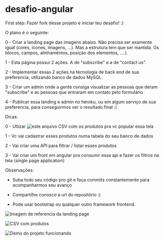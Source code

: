 # desafio-angular

First step: Fazer fork desse projeto e iniciar teu desafio! :)

O plano é o seguinte:

0 - Criar a landing page das imagens abaixo. Não precisa ser examente igual (cores, ícones, imagens, ...). Mas a estrutura tem que ser mantida. Os blocos, campos, alinhamentos, posição dos elementos, ....). 

1 - Esta página possui 2 ações. A de "subscribe" e a de "contact us". 

2 - Implementar essas 2 ações na técnologia de back end de sua preferencia, utilizando banco de dados MySQL.

3 - Criar um admin onde a gente consiga visualizar as pessoas que deram "subscribe" e as pessoas que entraram em contato pelo formulário

4 - Publicar essa landing e admin no heroku, ou em algum serviço de sua preferencia, para conseguirmos ver o resultado final :)


Dicas:

0 - Utlizar ![este arquivo CSV](https://drive.google.com/file/d/1n-HhjF3pDR7lzBu_9Ri2Gb1dy1iFRgcA/view?usp=sharing) com os produtos pra vc popular essa tela

1 - Vc vai cadastrar esses produtos numa tabela do seu banco de dados

2 - Vai criar uma API para filtrar / listar esses produtos

3 - Vai criar um front em angular pra consumir essa api e fazer os filtros na tela (single page application)


Observações:

- Suba todo seu código pro git e faça commits constantemente para acompanharmos seu avanço

- Compartilhe conosco a url do repositório :)

- Pode usar bootstrap ou qualquer outro framework frontend.

![Imagem de referencia da landing page](https://i.imgur.com/q3buhL4.jpg)

![CSV com produtos](https://drive.google.com/file/d/1n-HhjF3pDR7lzBu_9Ri2Gb1dy1iFRgcA/view?usp=sharing)

![Demo do projeto funcionando](https://afternoon-ravine-40365.herokuapp.com/)

